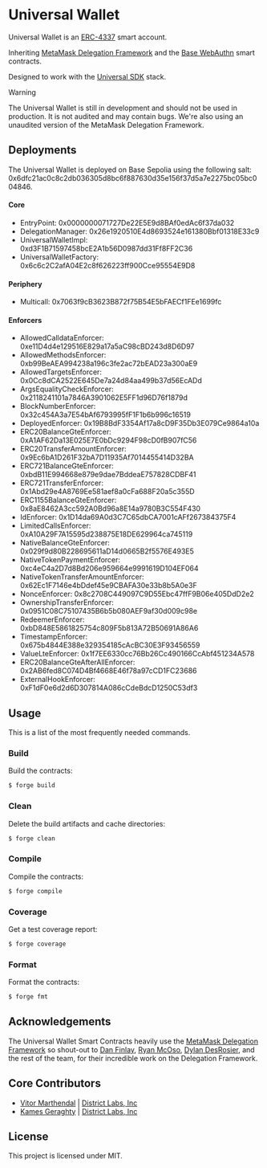 # Universal Wallet
Universal Wallet is an [ERC-4337](https://eip.tools/eip/4337) smart account.

Inheriting [MetaMask Delegation Framework](https://github.com/MetaMask/delegation-framework) and the [Base WebAuthn](https://github.com/base-org/webauthn-sol) smart contracts.

Designed to work with the [Universal SDK](https://github.com/district-labs/universal-sdk) stack.

> [!WARNING]  
> The Universal Wallet is still in development and should not be used in production. It is not audited and may contain bugs.
> We're also using an unaudited version of the MetaMask Delegation Framework.

## Deployments
The Universal Wallet is deployed on Base Sepolia using the following salt: 0x6dfc21ac0c8c2db036305d8bc6f887630d35e156f37d5a7e2275bc05bc004846.

#### Core
- EntryPoint: 0x0000000071727De22E5E9d8BAf0edAc6f37da032
- DelegationManager: 0x26e1920510E4d8693524e161380Bbf01318E33c9
- UniversalWalletImpl: 0xd3F1B71597458bcE2A1b56D0987dd31Ff8FF2C36
- UniversalWalletFactory: 0x6c6c2C2afA04E2c8f626223ff900Cce95554E9D8

#### Periphery
- Multicall: 0x7063f9cB3623B872f75B54E5bFAECf1FEe1699fc
    
#### Enforcers
- AllowedCalldataEnforcer: 0xe11D4d4e129516E829a17a5aC98cBD243d8D6D97
- AllowedMethodsEnforcer: 0xb99BeAEA994238a196c3fe2ac72bEAD23a300aE9
- AllowedTargetsEnforcer: 0x0Cc8dCA2522E645De7a24d84aa499b37d56EcADd
- ArgsEqualityCheckEnforcer: 0x2118241101a7846A3901062E5FF1d96D76f1879d
- BlockNumberEnforcer: 0x32c454A3a7E54bAf6793995fF1F1b6b996c16519
- DeployedEnforcer: 0x19B8BdF3354Af17a8cD9F35Db3E079Ce9864a10a
- ERC20BalanceGteEnforcer: 0xA1AF62Da13E025E7E0bDc9294F98cD0fB907fC56
- ERC20TransferAmountEnforcer: 0x9Ec6bA1D261F32bA7D11935Af7014455414D32BA
- ERC721BalanceGteEnforcer: 0xbdB11E994668e879e9dae7BddeaE757828CDBF41
- ERC721TransferEnforcer: 0x1Abd29e4A8769Ee581aef8a0cFa688F20a5c355D
- ERC1155BalanceGteEnforcer: 0x8aE8462A3cc592A0Bd96a8E14a9780B3C554F430
- IdEnforcer: 0x1D14da69A0d3C7C65dbCA7001cAFf267384375F4
- LimitedCallsEnforcer: 0xA10A29F7A15595d238875E18DE629964ca745119
- NativeBalanceGteEnforcer: 0x029f9d80B228695611aD14d0665B2f5576E493E5
- NativeTokenPaymentEnforcer: 0xc4eC4a2D7d8Bd206e959664e9991619D104EF064
- NativeTokenTransferAmountEnforcer: 0x62Ec1F7146e4bDdef45e9CBAFA30e33b8b5A0e3F
- NonceEnforcer: 0x8c2708C449097C9D55Ebc47ffF9B06e405DdD2e2
- OwnershipTransferEnforcer: 0x0951C08C75107435B6b5b080AEF9af30d009c98e
- RedeemerEnforcer: 0xbD848E5861825754c809F5b813A72B50691A86A6
- TimestampEnforcer: 0x675b4844E388e329354185cAcBC30E3F93456559
- ValueLteEnforcer: 0x1f7EE6330cc76Bb26Cc490166CcAbf451234A578
- ERC20BalanceGteAfterAllEnforcer: 0x2AB6fed8C074D4Bf4668E46f78a97cCD1FC23686
- ExternalHookEnforcer: 0xF1dF0e6d2d6D307814A086cCdeBdcD1250C53df3

## Usage

This is a list of the most frequently needed commands.

### Build

Build the contracts:

```sh
$ forge build
```

### Clean

Delete the build artifacts and cache directories:

```sh
$ forge clean
```

### Compile

Compile the contracts:

```sh
$ forge compile
```

### Coverage

Get a test coverage report:

```sh
$ forge coverage
```

### Format

Format the contracts:

```sh
$ forge fmt
```

## Acknowledgements
The Universal Wallet Smart Contracts heavily use the [MetaMask Delegation Framework](https://github.com/MetaMask/delegation-framework) so shout-out to [Dan Finlay](https://github.com/danfinlay), [Ryan McOso](https://github.com/McOso), [Dylan DesRosier](https://github.com/dylandesrosier), and the rest of the team, for their incredible work on the Delegation Framework.

## Core Contributors

- [Vitor Marthendal](https://x.com/VitorMarthendal) | [District Labs, Inc](https://www.districtlabs.com/)
- [Kames Geraghty](https://x.com/KamesGeraghty) | [District Labs, Inc](https://www.districtlabs.com/)

## License

This project is licensed under MIT.
